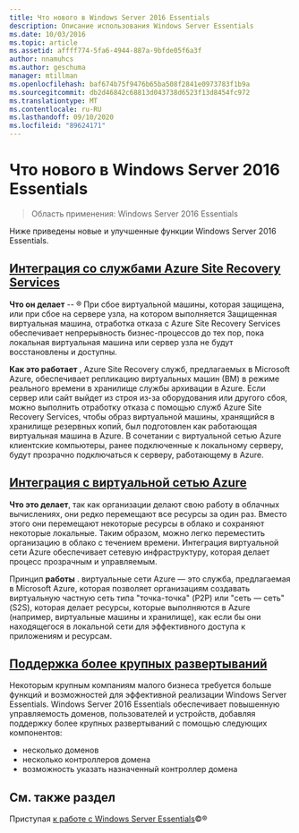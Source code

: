 ```yaml
---
title: Что нового в Windows Server 2016 Essentials
description: Описание использования Windows Server Essentials
ms.date: 10/03/2016
ms.topic: article
ms.assetid: affff774-5fa6-4944-887a-9bfde05f6a3f
author: nnamuhcs
ms.author: geschuma
manager: mtillman
ms.openlocfilehash: baf674b75f9476b65ba508f2841e0973783f1b9a
ms.sourcegitcommit: db2d46842c68813d043738d6523f13d8454fc972
ms.translationtype: MT
ms.contentlocale: ru-RU
ms.lasthandoff: 09/10/2020
ms.locfileid: "89624171"
---
```

# <a name="whats-new-in-windows-server-2016-essentials"></a>Что нового в Windows Server 2016 Essentials

> Область применения: Windows Server 2016 Essentials

Ниже приведены новые и улучшенные функции Windows Server 2016 Essentials.

## <a name="integration-with-azure-site-recovery-services"></a>[Интеграция со службами Azure Site Recovery Services](azure-site-recovery-services-integration.md)

**Что он делает**  -- &reg; При сбое виртуальной машины, которая защищена, или при сбое на сервере узла, на котором выполняется Защищенная виртуальная машина, отработка отказа с Azure Site Recovery Services обеспечивает непрерывность бизнес-процессов до тех пор, пока локальная виртуальная машина или сервер узла не будут восстановлены и доступны. 

**Как это работает** , Azure Site Recovery служб, предлагаемых в Microsoft Azure, обеспечивает репликацию виртуальных машин (ВМ) в режиме реального времени в хранилище службы архивации в Azure. Если сервер или сайт выйдет из строя из-за оборудования или другого сбоя, можно выполнить отработку отказа с помощью служб Azure Site Recovery Services, чтобы образ виртуальной машины, хранящийся в хранилище резервных копий, был подготовлен как работающая виртуальная машина в Azure. В сочетании с виртуальной сетью Azure клиентские компьютеры, ранее подключенные к локальному серверу, будут прозрачно подключаться к серверу, работающему в Azure.


## <a name="integration-with-azure-virtual-network"></a>[Интеграция с виртуальной сетью Azure](azure-virtual-network-integration.md)

**Что это делает**, так как организации делают свою работу в облачных вычислениях, они редко перемещают все ресурсы за один раз. Вместо этого они перемещают некоторые ресурсы в облако и сохраняют некоторые локальные. Таким образом, можно легко переместить организацию в облако с течением времени. Интеграция виртуальной сети Azure обеспечивает сетевую инфраструктуру, которая делает процесс прозрачным и управляемым.

Принцип **работы** . виртуальные сети Azure — это служба, предлагаемая в Microsoft Azure, которая позволяет организациям создавать виртуальную частную сеть типа "точка-точка" (P2P) или "сеть — сеть" (S2S), которая делает ресурсы, которые выполняются в Azure (например, виртуальные машины и хранилище), как если бы они находящегося в локальной сети для эффективного доступа к приложениям и ресурсам.



## <a name="support-for-larger-deployments"></a>[Поддержка более крупных развертываний](support-for-larger-deployments.md)

Некоторым крупным компаниям малого бизнеса требуется больше функций и возможностей для эффективной реализации Windows Server Essentials. Windows Server 2016 Essentials обеспечивает повышенную управляемость доменов, пользователей и устройств, добавляя поддержку более крупных развертываний с помощью следующих компонентов:

 - несколько доменов
 - несколько контроллеров домена
 - возможность указать назначенный контроллер домена


<a name="see-also"></a>См. также раздел
--------

Приступая [к работе с Windows Server Essentials](get-started.md)&copy;&reg;